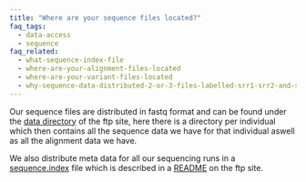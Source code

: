 ```yaml
---
title: "Where are your sequence files located?"
faq_tags:
  - data-access
  - sequence
faq_related:
  - what-sequence-index-file
  - where-are-your-alignment-files-located
  - where-are-your-variant-files-located
  - why-sequence-data-distributed-2-or-3-files-labelled-srr1-srr2-and-srr
---
```

                    
Our sequence files are distributed in fastq format and can be found under the [data directory](http://ftp.1000genomes.ebi.ac.uk/vol1/ftp/data_collections/) of the ftp site, here there is a directory per individual which then contains all the sequence data we have for that individual aswell as all the alignment data we have.

We also distribute meta data for all our sequencing runs in a [sequence.index](ftp://ftp.1000genomes.ebi.ac.uk/vol1/ftp/sequence.index) file which is described in a [README](http://ftp.1000genomes.ebi.ac.uk/vol1/ftp/README.sequence_data) on the ftp site.
